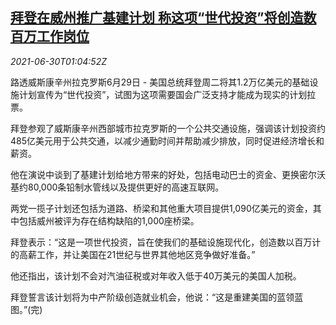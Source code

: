 <!--1625016663000-->
[拜登在威州推广基建计划 称这项“世代投资”将创造数百万工作岗位](https://cn.reuters.com/article/us-biden-infrastructure-job-0630-idCNKCS2E602M)
------

<div><i>2021-06-30T01:04:52Z</i></div><p>路透威斯康辛州拉克罗斯6月29日 - 美国总统拜登周二将其1.2万亿美元的基础设施计划宣传为“世代投资”，试图为这项需要国会广泛支持才能成为现实的计划拉票。</p><p>拜登参观了威斯康辛州西部城市拉克罗斯的一个公共交通设施，强调该计划投资约485亿美元用于公共交通，以减少通勤时间并帮助减少排放，同时促进经济增长和薪资。</p><p>他在演说中谈到了基建计划给地方带来的好处，包括电动巴士的资金、更换密尔沃基约80,000条铅制水管线以及提供更好的高速互联网。</p><p>两党一揽子计划还包括为道路、桥梁和其他重大项目提供1,090亿美元的资金，其中包括威州被评为存在结构缺陷的1,000座桥梁。</p><p>拜登表示：“这是一项世代投资，旨在使我们的基础设施现代化，创造数以百万计的高薪工作，并让美国在21世纪与世界其他地区竞争做好准备。”</p><p>他还指出，该计划不会对汽油征税或对年收入低于40万美元的美国人加税。</p><p>拜登誓言该计划将为中产阶级创造就业机会，他说：“这是重建美国的蓝领蓝图。”(完)</p>
